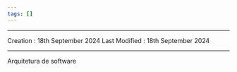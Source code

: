 ```yaml
---
tags: []
---
```

---
Creation : 18th September 2024
Last Modified : 18th September 2024
___
Arquitetura de software
